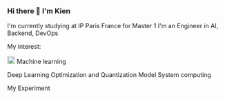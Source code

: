 ### Hi there 👋 I'm Kien 
I'm currently studying at IP Paris France for Master 1 I'm an Engineer in AI, Backend, DevOps  

My interest: 

<img src="[https://github.com/KienVNFR/KienVNFR/assets/110092013/57f29fcd-6ee2-49da-a392-f826d77d3594]" width="18" height="18" alt="image">  Machine learning 

Deep Learning 
Optimization and Quantization Model 
System computing 

My Experiment 


<!--
**KienVNFR/KienVNFR** is a ✨ _special_ ✨ repository because its `README.md` (this file) appears on your GitHub profile.

Here are some ideas to get you started:

- 🔭 I’m currently working on ...
- 🌱 I’m currently learning ...
- 👯 I’m looking to collaborate on ...
- 🤔 I’m looking for help with ...
- 💬 Ask me about ...
- 📫 How to reach me: ...
- 😄 Pronouns: ...
- ⚡ Fun fact: ...
-->
